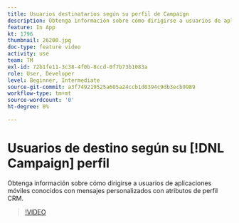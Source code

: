 ```yaml
---
title: Usuarios destinatarios según su perfil de Campaign
description: Obtenga información sobre cómo dirigirse a usuarios de aplicaciones móviles conocidos con mensajes personalizados con atributos de perfil CRM.
feature: In App
kt: 1796
thumbnail: 26200.jpg
doc-type: feature video
activity: use
team: TM
exl-id: 72b1fe11-3c38-4f0b-8ccd-0f7b73b1083a
role: User, Developer
level: Beginner, Intermediate
source-git-commit: a3f749219525a605a24ccb1d0394c9db3ecb9989
workflow-type: tm+mt
source-wordcount: '0'
ht-degree: 0%

---
```


# Usuarios de destino según su [!DNL Campaign] perfil

Obtenga información sobre cómo dirigirse a usuarios de aplicaciones móviles conocidos con mensajes personalizados con atributos de perfil CRM.

>[!VIDEO](https://video.tv.adobe.com/v/26200?quality=12&learn=on)
